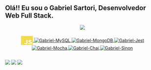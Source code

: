 ## Olá!! Eu sou o Gabriel Sartori, Desenvolvedor Web Full Stack.

<div align="center">
  <a href="https://github.com/GabrielSartori27">
  <img height="180em" src="https://github-readme-stats.vercel.app/api/top-langs/?username=GabrielSartori27&layout=compact&langs_count=7&theme=dark"/>
</div>
<div style="display: inline_block" align="center"><br>
  <img align="center" alt="Gabriel-Js" height="30" width="40" src="https://raw.githubusercontent.com/devicons/devicon/master/icons/javascript/javascript-plain.svg">
  <img align="center" alt="Gabriel-MySQL" height="60" width="120" src="https://img.shields.io/badge/MySQL-005C84?style=for-the-badge&logo=mysql&logoColor=white">
  <img align="center" alt="Gabriel-MongoDB" height="108" width="28" src="https://img.shields.io/badge/MongoDB-4EA94B?style=for-the-badge&logo=mongodb&logoColor=white">
  <img align="center" alt="Gabriel-Jest" height="75" width="28" src="https://img.shields.io/badge/Jest-323330?style=for-the-badge&logo=Jest&logoColor=white">
  <img align="center" alt="Gabriel-Mocha" height="111" width="28" src="https://img.shields.io/badge/mocha.js-323330?style=for-the-badge&logo=mocha&logoColor=Brown">
  <img align="center" alt="Gabriel-Chai" height="111" width="28" src="https://img.shields.io/badge/chai.js-323330?style=for-the-badge&logo=chai&logoColor=red">
  <img align="center" alt="Gabriel-Sinon" height="111" width="28" src="https://img.shields.io/badge/sinon.js-323330?style=for-the-badge&logo=sinon">
</div>
  
  ##
<div> 
  <a href="https://www.linkedin.com/in/gabriel-sartori-b9b44622a/" target="_blank"><img src="https://img.shields.io/badge/-LinkedIn-%230077B5?style=for-the-badge&logo=linkedin&logoColor=white" target="_blank"></a>
  <a href="https://wa.me/5519995022636" target="_blank"><img src="https://img.shields.io/badge/WhatsApp-25D366?style=for-the-badge&logo=whatsapp&logoColor=white" target="_blank"></a> 
  <a href = "mailto:gsgabriel27@hotmail.com"><img src="https://img.shields.io/badge/-Hotmail-%23333?style=for-the-badge&logo=hotmail&logoColor=white" target="_blank"></a>
</div>
